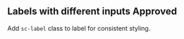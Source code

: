 <h2>Labels with different inputs <span class="status approved">Approved</span></h2>

Add `sc-label` class to label for consistent styling.
